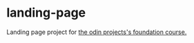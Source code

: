 # landing-page

Landing page project for [the odin projects's foundation course.](https://www.theodinproject.com/lessons/foundations-landing-page)